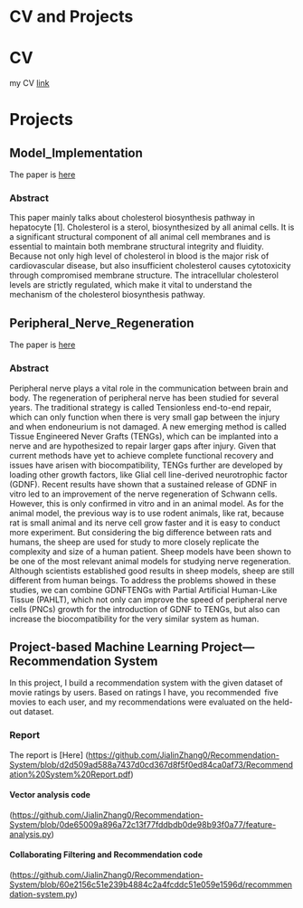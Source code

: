# CV and Projects
# CV

my CV [link](https://github.com/JialinZhang0/CV/blob/main/Jialin%20ZHANG%20RESUME.pdf) 

# Projects

## Model_Implementation

The paper is [here](https://github.com/JialinZhang0/Model_Implementation/blob/main/Model_Implementation_of_Cholesterol_Biosynthesis.pdf)

### Abstract 

This paper mainly talks about cholesterol biosynthesis pathway in hepatocyte [1]. Cholesterol is a sterol, biosynthesized by all animal cells. It is a significant structural component of all animal cell membranes and is essential to maintain both membrane structural integrity and fluidity. Because not only high level of cholesterol in blood is the major risk of cardiovascular disease, but also insufficient cholesterol causes cytotoxicity through compromised membrane structure. The intracellular cholesterol levels are strictly regulated, which make it vital to understand the mechanism of the cholesterol biosynthesis pathway.


## Peripheral_Nerve_Regeneration

The paper is [here](https://github.com/JialinZhang0/Peripheral_Nerve_Regeneration/blob/main/A_Combination_Method_of_Tissue_Engineered_Never_Grafts_and_Partial_Artificial_Human_Like_Tissue_for_Peripheral_Nerve_Regeneration.pdf)

### Abstract

Peripheral nerve plays a vital role in the communication between brain and body. The regeneration of peripheral nerve has been studied for several years. The traditional strategy is called Tensionless end-to-end repair, which can only function when there is very small gap between the injury and when endoneurium is not damaged. A new emerging method is called Tissue Engineered Never Grafts (TENGs), which can be implanted into a nerve and are hypothesized to repair larger gaps after injury. Given that current methods have yet to achieve complete functional recovery and issues have arisen with biocompatibility, TENGs further are developed by loading other growth factors, like Glial cell line-derived neurotrophic factor (GDNF). Recent results have shown that a sustained release of GDNF in vitro led to an improvement of the nerve regeneration of Schwann cells. However, this is only confirmed in vitro and in an animal model. As for the animal model, the previous way is to use rodent animals, like rat, because rat is small animal and its nerve cell grow faster and it is easy to conduct more experiment. But considering the big difference between rats and humans, the sheep are used for study to more closely replicate the complexity and size of a human patient. Sheep models have been shown to be one of the most relevant animal models for studying nerve regeneration. Although scientists established good results in sheep models, sheep are still different from human beings. To address the problems showed in these studies, we can combine GDNFTENGs with Partial Artificial Human-Like Tissue (PAHLT), which not only can improve the speed of peripheral nerve cells (PNCs) growth for the introduction of GDNF to TENGs, but also can increase the biocompatibility for the very similar system as human.


## Project-based Machine Learning Project—Recommendation System

In this project, I build a recommendation system with the given dataset of movie ratings by users. Based on ratings I have, you recommended five movies to each user, and my recommendations were evaluated on the held-out dataset. 

### Report
The report is [Here]
(https://github.com/JialinZhang0/Recommendation-System/blob/d2d509ad588a7437d0cd367d8f5f0ed84ca0af73/Recommendation%20System%20Report.pdf)

#### Vector analysis code
(https://github.com/JialinZhang0/Recommendation-System/blob/0de65009a896a72c13f77fddbdb0de98b93f0a77/feature-analysis.py)

#### Collaborating Filtering and Recommendation code
(https://github.com/JialinZhang0/Recommendation-System/blob/60e2156c51e239b4884c2a4fcddc51e059e1596d/recommmendation-system.py)
